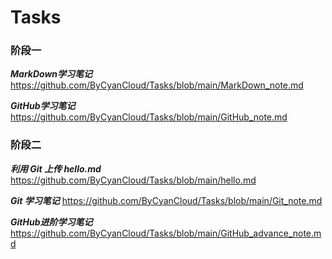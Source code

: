 # Tasks

### 阶段一

***MarkDown学习笔记***	https://github.com/ByCyanCloud/Tasks/blob/main/MarkDown_note.md

***GitHub学习笔记***	<https://github.com/ByCyanCloud/Tasks/blob/main/GitHub_note.md>

### 阶段二

***利用 Git 上传 hello.md***	<https://github.com/ByCyanCloud/Tasks/blob/main/hello.md>

***Git 学习笔记***	<https://github.com/ByCyanCloud/Tasks/blob/main/Git_note.md>

***GitHub进阶学习笔记***	<https://github.com/ByCyanCloud/Tasks/blob/main/GitHub_advance_note.md>
